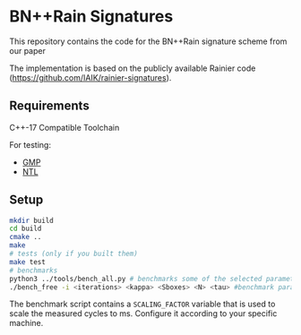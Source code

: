 # BN++Rain Signatures 

This repository contains the code for the BN++Rain signature scheme from our paper

The implementation is based on the publicly available Rainier code (https://github.com/IAIK/rainier-signatures).

## Requirements

C++-17 Compatible Toolchain

For testing:

* [GMP](https://gmplib.org/)
* [NTL](https://shoup.net/ntl)

## Setup

```bash
mkdir build
cd build
cmake ..
make 
# tests (only if you built them)
make test
# benchmarks
python3 ../tools/bench_all.py # benchmarks some of the selected parameters
./bench_free -i <iterations> <kappa> <Sboxes> <N> <tau> #benchmark parameters freely
```

The benchmark script contains a `SCALING_FACTOR` variable that is used to scale the measured cycles to ms. Configure it according to your specific machine.